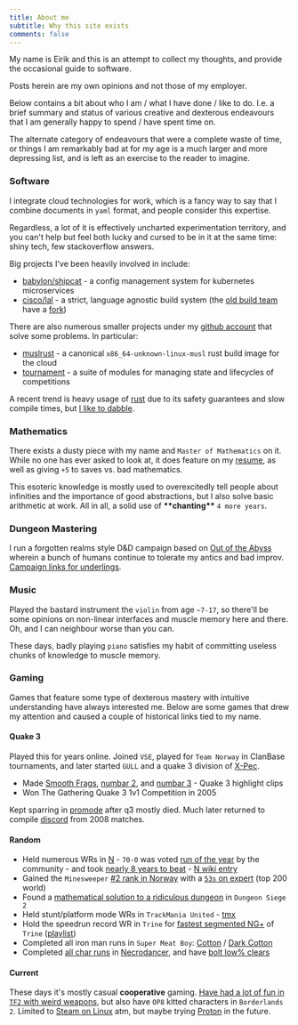 ```yaml
---
title: About me
subtitle: Why this site exists
comments: false
---
```


My name is Eirik and this is an attempt to collect my thoughts, and provide the occasional guide to software.

Posts herein are my own opinions and not those of my employer.

Below contains a bit about who I am / what I have done / like to do. I.e. a brief summary and status of various creative and dexterous endeavours that I am generally happy to spend / have spent time on.

The alternate category of endeavours that were a complete waste of time, or things I am remarkably bad at for my age is a much larger and more depressing list, and is left as an exercise to the reader to imagine.

### Software
I integrate cloud technologies for work, which is a fancy way to say that I combine documents in `yaml` format, and people consider this expertise.

Regardless, a lot of it is effectively uncharted experimentation territory, and you can't help but feel both lucky and cursed to be in it at the same time: shiny tech, few stackoverflow answers.

Big projects I've been heavily involved in include:

- [babylon/shipcat](https://github.com/Babylonpartners/shipcat) - a config management system for kubernetes microservices
- [cisco/lal](https://github.com/cisco/lal-build-manager) - a strict, language agnostic build system (the [old build team](https://github.com/orgs/lalbuild/people) have a [fork](https://github.com/lalbuild/lal))

There are also numerous smaller projects under my [github account](https://github.com/clux?tab=repositories) that solve some problems. In particular:

- [muslrust](https://github.com/clux/muslrust) - a canonical `x86_64-unknown-linux-musl` rust build image for the cloud
- [tournament](https://github.com/clux/tournament) - a suite of modules for managing state and lifecycles of competitions

A recent trend is heavy usage of [rust](https://www.rust-lang.org/) due to its safety guarantees and slow compile times, but [I like to dabble](https://github.com/clux/magic-forest).

### Mathematics
There exists a dusty piece with my name and  `Master of Mathematics` on it. While no one has ever asked to look at, it does feature on my [resume](http://clux.github.io/vitae/), as well as giving `+5` to saves vs. bad mathematics.

This esoteric knowledge is mostly used to overexcitedly tell people about infinities and the importance of good abstractions, but I also solve basic arithmetic at work. All in all, a solid use of __\*\*chanting\*\*__ `4 more years`.

### Dungeon Mastering
I run a forgotten realms style D&D campaign based on [Out of the Abyss](http://dnd.wizards.com/products/tabletop-games/rpg-products/outoftheabyss) wherein a bunch of humans continue to tolerate my antics and bad improv. [Campaign links for underlings](https://www.dndbeyond.com/campaigns/156017).

### Music
Played the bastard instrument the `violin` from age `~7-17`, so there'll be some opinions on non-linear interfaces and muscle memory here and there. Oh, and I can neighbour worse than you can.

These days, badly playing `piano` satisfies my habit of committing useless chunks of knowledge to muscle memory.

### Gaming
Games that feature some type of dexterous mastery with intuitive understanding have always interested me. Below are some games that drew my attention and caused a couple of historical links tied to my name.

#### Quake 3
Played this for years online. Joined `VSE`, played for `Team Norway` in ClanBase tournaments, and later started `GULL` and a quake 3 division of [X-Pec](http://www.chicksdigx-pec.com).

- Made [Smooth Frags](https://www.youtube.com/watch?v=GD3aTJ_jzL8), [numbar 2](https://www.youtube.com/watch?v=OXCJpkv0GuI), and [numbar 3](https://www.youtube.com/watch?v=BHfSKhvzogM) - Quake 3 highlight clips
- Won The Gathering Quake 3 1v1 Competition in 2005

Kept sparring in [promode](https://playmorepromode.com/) after q3 mostly died. Much later returned to compile [discord](https://www.youtube.com/watch?v=liSxP2j5b60) from 2008 matches.

#### Random

- Held numerous WRs in [N](http://www.metanetsoftware.com/games/n) - `70-0` was voted [run of the year](http://n.wikia.com/wiki/The_Dronies) by the community - and took [nearly 8 years to beat](http://ploudseeker.com:5000/all_scores?level=70-0&place=0) - [N wiki entry](http://n.wikia.com/wiki/Clux)
- Gained the `Minesweeper` [#2 rank in Norway](http://www.minesweeper.info/countryranking.html?country=132) with a [`53s` on expert](http://www.minesweeper.info/members/files/3552/EirikAlbrigtsen54,49-119-110607.mvf) (top 200 world)
- Found a [mathematical solution to a ridiculous dungeon](https://clux.github.io/probes/post/2006-08-09-vault-of-therayne/) in `Dungeon Siege 2`
- Held stunt/platform mode WRs in `TrackMania United` - [tmx](https://united.tm-exchange.com/main.aspx?action=tracksearch&mode=7&id=1273332)
- Hold the speedrun record WR in `Trine` for [fastest segmented NG+](http://speeddemosarchive.com/Trine.html) of `Trine` ([playlist](https://www.youtube.com/watch?v=45T7-Avb5vQ&list=PLDCA837F2416D427B))
- Completed all iron man runs in `Super Meat Boy`: [Cotton](https://www.youtube.com/watch?v=8ZeFFwkCLN8) / [Dark Cotton](https://www.youtube.com/watch?v=jgptqlVQGSM)
- Completed [all char runs](https://crypt.toofz.com/p/76561198007590148/classic) in [Necrodancer](https://store.steampowered.com/app/247080/Crypt_of_the_NecroDancer/), and have [bolt low% clears](https://www.youtube.com/watch?v=y1d6hoN9DoM)

#### Current
These days it's mostly casual **cooperative** gaming. [Have had a lot of fun in `TF2` with weird weapons](https://www.youtube.com/watch?v=KVzOLtpO6fU&list=PL4gj5XjL6RRQecS059_tjxRQ4Lu6yUNqB), but also have `OP8` kitted characters in `Borderlands 2`. Limited to [Steam on Linux](https://steamcommunity.com/id/sszynrae) atm, but maybe trying [Proton](https://github.com/ValveSoftware/Proton) in the future.

